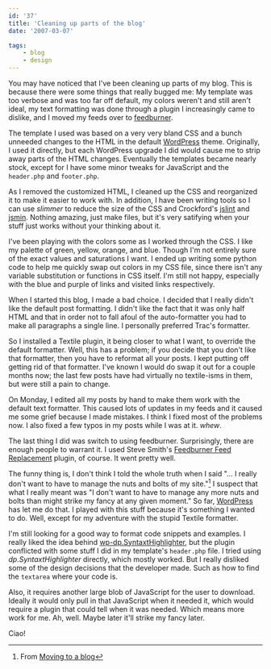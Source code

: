 ```yaml
---
id: '37'
title: 'Cleaning up parts of the blog'
date: '2007-03-07'

tags:
    - blog
    - design
---
```


You may have noticed that I've been cleaning up parts of my blog. This is
because there were some things that really bugged me: My template was too
verbose and was too far off default, my colors weren't and still aren't ideal,
my text formatting was done through a plugin I increasingly came to dislike,
and I moved my feeds over to [feedburner](http://feedburner.com/).

<!-- more -->

The template I used was based on a very very bland CSS and a bunch unneeded
changes to the HTML in the default [WordPress](http://wordpress.org/) theme.
Originally, I used it directly, but each WordPress upgrade I did would cause
me to strip away parts of the HTML changes. Eventually the templates became
nearly stock, except for I have some minor tweaks for JavaScript and the
`header.php` and `footer.php`.

As I removed the customized HTML, I cleaned up the CSS and reorganized it to
make it easier to work with. In addition, I have been writing tools so I can
use _slimmer_ to reduce the size of the CSS and Crockford's
[jslint](http://www.jslint.com/) and
[jsmin](http://www.crockford.com/javascript/jsmin.html). Nothing amazing, just
make files, but it's very satifying when your stuff just works without your
thinking about it.

I've been playing with the colors some as I worked through the CSS. I like my
palette of green, yellow, orange, and blue. Though I'm not entirely sure of
the exact values and saturations I want. I ended up writing some python code
to help me quickly swap out colors in my CSS file, since there isn't any
variable substitution or functions in CSS itself. I'm still not happy,
especially with the blue and purple of links and visited links respectively.

When I started this blog, I made a bad choice. I decided that I really didn't
like the default post formatting. I didn't like the fact that it was only half
HTML and that in order not to fall afoul of the auto-formatter you had to make
all paragraphs a single line. I personally preferred Trac's formatter.

So I installed a Textile plugin, it being closer to what I want, to override
the default formatter. Well, this has a problem; if you decide that you don't
like that formatter, then you have to reformat all your posts. I kept putting
off getting rid of that formatter. I've known I would do swap it out for a
couple months now; the last few posts have had virtually no textile-isms in
them, but were still a pain to change.

On Monday, I edited all my posts by hand to make them work with the default
text formatter. This caused lots of updates in my feeds and it caused me some
grief because I made mistakes. I think I fixed most of the problems now. I
also fixed a few typos in my posts while I was at it. _whew_.

The last thing I did was switch to using feedburner. Surprisingly, there are
enough people to warrant it. I used Steve Smith's
[Feedburner Feed Replacement](# 'Broken Link') plugin, of course. It went
pretty well.

The funny thing is, I don't think I told the whole truth when I said "… I
really don't want to have to manage the nuts and bolts of my site."[^1] I
suspect that what I really meant was "I don't want to have to manage any more
nuts and bolts than might strike my fancy at any given moment." So far,
[WordPress](http://wordpress.org/) has let me do that. I played with this
stuff because it's something I wanted to do. Well, except for my adventure
with the stupid Textile formatter.

I'm still looking for a good way to format code snippets and examples. I
really liked the idea behind
[wp-dp.SyntaxtHighlighter](http://blog.rubypdf.com/2006/09/28/wp-dpsyntaxhighlightersource-code-syntax-highlighting-plugin/),
but the plugin conflicted with some stuff I did in my template's `header.php`
file. I tried using _dp.SyntaxtHighlighter_ directly, which mostly worked. But
I really disliked some of the design decisions that the developer made. Such
as how to find the `textarea` where your code is.

Also, it requires another large blob of JavaScript for the user to download.
Ideally it would only pull in that JavaScript when it needed it, which would
require a plugin that could tell when it was needed. Which means more work for
me. Ah, well. Maybe later it'll strike my fancy later.

Ciao!

[^1]: From [Moving to a blog](/moving-to-a-blog/)
